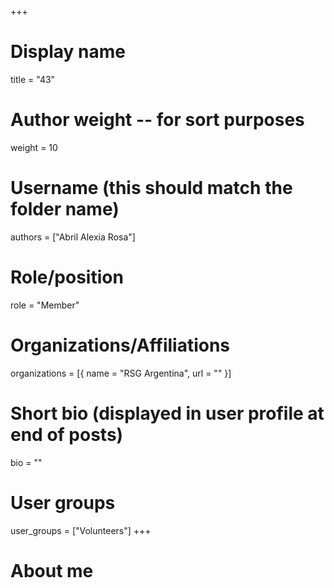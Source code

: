 +++
# Display name
title = "43"

# Author weight -- for sort purposes
weight = 10

# Username (this should match the folder name)
authors = ["Abril Alexia Rosa"]

# Role/position
role = "Member"

# Organizations/Affiliations
organizations = [{ name = "RSG Argentina", url = "" }]

# Short bio (displayed in user profile at end of posts)
bio = ""

# User groups
user_groups = ["Volunteers"]
+++

# About me
